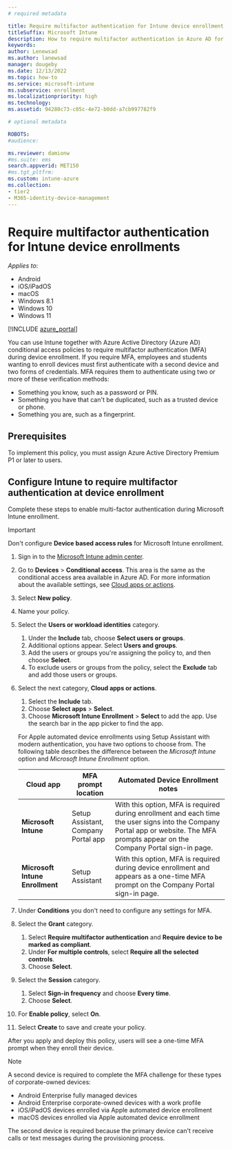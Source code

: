 ```yaml
---
# required metadata

title: Require multifactor authentication for Intune device enrollment
titleSuffix: Microsoft Intune
description: How to require multifactor authentication in Azure AD for Intune device enrollment.
keywords:
author: Lenewsad
ms.author: lanewsad
manager: dougeby
ms.date: 12/13/2022
ms.topic: how-to
ms.service: microsoft-intune
ms.subservice: enrollment
ms.localizationpriority: high
ms.technology:
ms.assetid: 94280c73-c05c-4e72-b0dd-a7cb997782f9

# optional metadata

ROBOTS:
#audience:

ms.reviewer: damionw
#ms.suite: ems
search.appverid: MET150
#ms.tgt_pltfrm:
ms.custom: intune-azure
ms.collection:
- tier2
- M365-identity-device-management
---
```

# Require multifactor authentication for Intune device enrollments  

*Applies to*: 
 * Android
 * iOS/iPadOS
 * macOS
 * Windows 8.1
 * Windows 10
 * Windows 11  

[!INCLUDE [azure_portal](../includes/azure_portal.md)]

You can use Intune together with Azure Active Directory (Azure AD) conditional access policies to require multifactor authentication (MFA) during device enrollment. If you require MFA, employees and students wanting to enroll devices must first authenticate with a second device and two forms of credentials.  MFA requires them to authenticate using two or more of these verification methods:  

- Something you know, such as a password or PIN.  
- Something you have that can't be duplicated, such as a trusted device or phone.        
- Something you are, such as a fingerprint.  

## Prerequisites  
To implement this policy, you must assign Azure Active Directory Premium P1 or later to users.   

## Configure Intune to require multifactor authentication at device enrollment

Complete these steps to enable multi-factor authentication during Microsoft Intune enrollment. 

> [!IMPORTANT]
> Don't configure **Device based access rules** for Microsoft Intune enrollment.  

1. Sign in to the [Microsoft Intune admin center](https://go.microsoft.com/fwlink/?linkid=2109431).
1. Go to **Devices** > **Conditional access**. This area is the same as the conditional access area available in Azure AD. For more information about the available settings, see [Cloud apps or actions](/azure/active-directory/conditional-access/concept-conditional-access-cloud-apps#authentication-context-preview).  
1. Select **New policy**.
1. Name your policy.      
1. Select the **Users or workload identities** category.
   1. Under the **Include** tab, choose **Select users or groups**.
   2. Additional options appear. Select **Users and groups**. 
   3. Add the users or groups you're assigning the policy to, and then choose **Select**.    
   4. To exclude users or groups from the policy, select the **Exclude** tab and add those users or groups.  
1. Select the next category, **Cloud apps or actions**.  
   1. Select the **Include** tab.  
   2. Choose **Select apps** > **Select**.   
   3. Choose **Microsoft Intune Enrollment** > **Select** to add the app. Use the search bar in the app picker to find the app.   
     
     For Apple automated device enrollments using Setup Assistant with modern authentication, you have two options to choose from. The following table describes the difference between the *Microsoft Intune* option and *Microsoft Intune Enrollment* option.      
    
     | Cloud app | MFA prompt location | Automated Device Enrollment notes |
     | --- | --- | --- |
     | **Microsoft Intune** | Setup Assistant,<br>Company Portal app | With this option, MFA is required during enrollment and each time the user signs into the Company Portal app or website. The MFA prompts appear on the Company Portal sign-in page. |  
     | **Microsoft Intune Enrollment** | Setup Assistant | With this option, MFA is required during device enrollment and appears as a one-time MFA prompt on the Company Portal sign-in page. |

1. Under **Conditions** you don't need to configure any settings for MFA.
1. Select the **Grant** category.  
   1. Select **Require multifactor authentication** and **Require device to be marked as compliant**.
   1. Under **For multiple controls**, select **Require all the selected controls**.  
   1. Choose **Select**.
1. Select the **Session** category.  
   1. Select **Sign-in frequency** and choose **Every time**.  
   1. Choose **Select**.  
1. For **Enable policy**, select **On**.
1. Select **Create** to save and create your policy.  

After you apply and deploy this policy, users will see a one-time MFA prompt when they enroll their device. 

> [!NOTE]
> A second device is required to complete the MFA challenge for these types of corporate-owned devices:  
>
> - Android Enterprise fully managed devices  
> - Android Enterprise corporate-owned devices with a work profile  
> - iOS/iPadOS devices enrolled via Apple automated device enrollment  
> - macOS devices enrolled via Apple automated device enrollment  
>
> The second device is required because the primary device can't receive calls or text messages during the provisioning process.  

